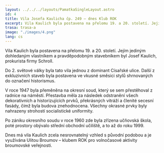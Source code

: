```yaml
---
layout: ../../../layouts/PamatkaSingleLayout.astro
id: 4
title: Vila Josefa Kaulicha čp. 249 – dnes Klub ROK
excerpt: Vila Kaulich byla postavena na přelomu 19. a 20. století. Jejím jediným dohledaným vlastníkem a pravděpodobným stavebníkem byl Josef Kaulich, prokurista firmy Schroll. Do 2. světové války byla tato vila jednou z dominant Císařské ulice. Další z exkluzivních staveb byla postavena ve vkusné směsici stylů shrnovaných do označení historismus.
trasa: trasa-a
image: "./images/4.png"
lang: cs
---
```


Vila Kaulich byla postavena na přelomu 19. a 20. století. Jejím jediným dohledaným vlastníkem a pravděpodobným stavebníkem byl Josef Kaulich, prokurista firmy Schroll.

Do 2. světové války byla tato vila jednou z dominant Císařské ulice. Další z exkluzivních staveb byla postavena ve vkusné směsici stylů shrnovaných do označení historismus.

V roce 1947 byla přeměněna na okresní soud, který se sem přestěhoval z radnice na náměstí. Přestavba měla za následek odstranění všech dekorativních a historizujících prvků, překrásných vitráží a členité secesní fasády, čímž byla budova znehodnocena. Všechny okrasné prvky byly nahrazeny strohostí socialistické uniformity.

Po zániku okresního soudu v roce 1960 zde byla zřízena učňovská škola, poté prostory obývalo střední obchodní učiliště, a to až do roku 1999.

Dnes má vila Kaulich zcela nesrovnatelný vzhled s původní podobou a je využívána Ulitou Broumov – klubem ROK pro volnočasové aktivity broumovské veřejnosti.


